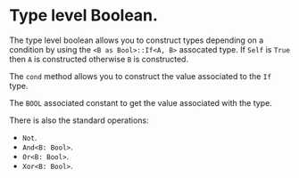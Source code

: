 # Type level Boolean.

The type level boolean allows you to construct types depending on a condition by using the `<B as Bool>::If<A, B>` assocated type. If `Self` is `True` then `A` is constructed otherwise `B` is constructed. 

The `cond` method allows you to construct the value associated to the `If` type.

The `BOOL` associated constant to get the value associated with the type.

There is also the standard operations: 
- `Not`.
- `And<B: Bool>`.
- `Or<B: Bool>`.
- `Xor<B: Bool>`.


